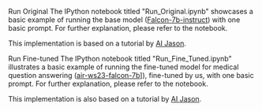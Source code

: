 Run Original
The IPython notebook titled "Run_Original.ipynb" showcases a basic example of running the base model ([Falcon-7b-instruct](https://huggingface.co/vilsonrodrigues/falcon-7b-instruct-sharded))  with one basic prompt. 
For further explanation, please refer to the notebook.

This implementation is based on a tutorial by [AI Jason](https://www.youtube.com/watch?v=Q9zv369Ggfk&t=1s).

Run Fine-tuned
The IPython notebook titled "Run_Fine_Tuned.ipynb" illustrates a basic example of running the fine-tuned model for medical question answering ([air-ws23-falcon-7b](https://huggingface.co/azgeb/air-ws23-falcon-7b)]), fine-tuned by us, with one basic prompt. 
For further explanation, please refer to the notebook.

This implementation is also based on a tutorial by [AI Jason](https://www.youtube.com/watch?v=Q9zv369Ggfk&t=1s).
